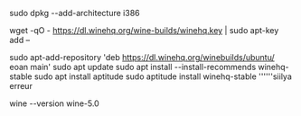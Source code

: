sudo dpkg --add-architecture i386

wget -qO - https://dl.winehq.org/wine-builds/winehq.key |
sudo apt-key add –

sudo apt-add-repository 'deb https://dl.winehq.org/winebuilds/ubuntu/ eoan main'
sudo apt update
sudo apt install --install-recommends winehq-stable
sudo apt install aptitude
sudo aptitude install winehq-stable ''''''siilya erreur

wine --version
wine-5.0
